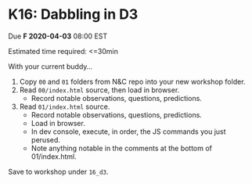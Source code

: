 # K16: Dabbling in D3

Due **F 2020-04-03** 08:00 EST

Estimated time required: <=30min

With your current buddy…

1. Copy `00` and `01` folders from N&C repo into your new workshop folder.
2. Read `00/index.html` source, then load in browser.
   - Record notable observations, questions, predictions.
3. Read `01/index.html` source.
   - Record notable observations, questions, predictions.
   - Load in browser.
   - In dev console, execute, in order, the JS commands you just perused.
   - Note anything notable in the comments at the bottom of 01/index.html.

Save to workshop under `16_d3`.
